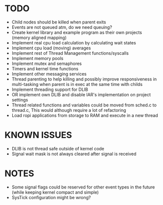 TODO
====

- Child nodes should be killed when parent exits
- Events are not queued atm, do we need queuing?
- Create kernel library and example program as their own projects (memory aligned mapping)
- Implement real cpu load calculation by calculating wait states
- Implement cpu load (moving) averages
- Implement rest of Thread Management functions/syscalls
- Implement memory pools
- Implement mutex and semaphores
- Timers and kernel time functions
- Implement other messaging services
- Thread parenting to help killing and possibly improve responsiveness in
  multi-tasking when parent is in exec at the same time with childs
- Implement threading support for DLIB
- OR implement own DLIB and disable IAR's implementation on project settings
- Thread related functions and variables could be moved
  from sched.c to thread.c, This would although require a lot of refactoring
- Load ropi applications from storage to RAM and execute in a new thread


KNOWN ISSUES
============

- DLIB is not thread safe outside of kernel code
- Signal wait mask is not always cleared after signal is received


NOTES
=====

- Some signal flags could be reserved for other event types in the future (while keeping kernel compact and simple)
- SysTick configuration might be wrong?